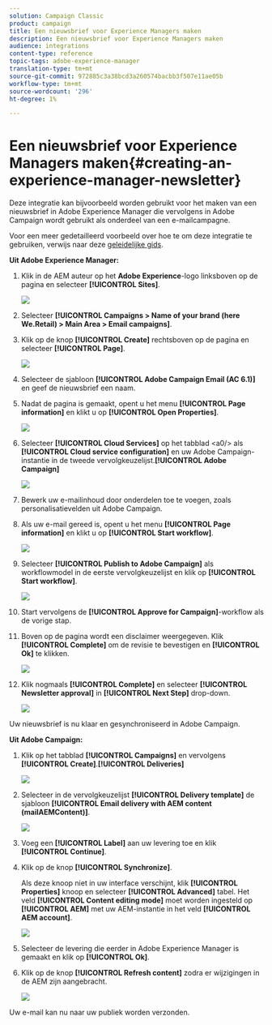 ```yaml
---
solution: Campaign Classic
product: campaign
title: Een nieuwsbrief voor Experience Managers maken
description: Een nieuwsbrief voor Experience Managers maken
audience: integrations
content-type: reference
topic-tags: adobe-experience-manager
translation-type: tm+mt
source-git-commit: 972885c3a38bcd3a260574bacbb3f507e11ae05b
workflow-type: tm+mt
source-wordcount: '296'
ht-degree: 1%

---
```



# Een nieuwsbrief voor Experience Managers maken{#creating-an-experience-manager-newsletter}

Deze integratie kan bijvoorbeeld worden gebruikt voor het maken van een nieuwsbrief in Adobe Experience Manager die vervolgens in Adobe Campaign wordt gebruikt als onderdeel van een e-mailcampagne.

Voor een meer gedetailleerd voorbeeld over hoe te om deze integratie te gebruiken, verwijs naar deze [geleidelijke gids](https://helpx.adobe.com/campaign/kb/acc-aem.html).

**Uit Adobe Experience Manager:**

1. Klik in de AEM auteur op het **Adobe Experience**-logo linksboven op de pagina en selecteer **[!UICONTROL Sites]**.

   ![](assets/aem_uc_1.png)

1. Selecteer **[!UICONTROL Campaigns > Name of your brand (here We.Retail) > Main Area > Email campaigns]**.
1. Klik op de knop **[!UICONTROL Create]** rechtsboven op de pagina en selecteer **[!UICONTROL Page]**.

   ![](assets/aem_uc_2.png)

1. Selecteer de sjabloon **[!UICONTROL Adobe Campaign Email (AC 6.1)]** en geef de nieuwsbrief een naam.
1. Nadat de pagina is gemaakt, opent u het menu **[!UICONTROL Page information]** en klikt u op **[!UICONTROL Open Properties]**.

   ![](assets/aem_uc_3.png)

1. Selecteer **[!UICONTROL Cloud Services]** op het tabblad &lt;a0/> als **[!UICONTROL Cloud service configuration]** en uw Adobe Campaign-instantie in de tweede vervolgkeuzelijst.**[!UICONTROL Adobe Campaign]**

   ![](assets/aem_uc_4.png)

1. Bewerk uw e-mailinhoud door onderdelen toe te voegen, zoals personalisatievelden uit Adobe Campaign.
1. Als uw e-mail gereed is, opent u het menu **[!UICONTROL Page information]** en klikt u op **[!UICONTROL Start workflow]**.

   ![](assets/aem_uc_5.png)

1. Selecteer **[!UICONTROL Publish to Adobe Campaign]** als workflowmodel in de eerste vervolgkeuzelijst en klik op **[!UICONTROL Start workflow]**.

   ![](assets/aem_uc_6.png)

1. Start vervolgens de **[!UICONTROL Approve for Campaign]**-workflow als de vorige stap.
1. Boven op de pagina wordt een disclaimer weergegeven. Klik **[!UICONTROL Complete]** om de revisie te bevestigen en **[!UICONTROL Ok]** te klikken.

   ![](assets/aem_uc_7.png)

1. Klik nogmaals **[!UICONTROL Complete]** en selecteer **[!UICONTROL Newsletter approval]** in **[!UICONTROL Next Step]** drop-down.

   ![](assets/aem_uc_8.png)

Uw nieuwsbrief is nu klaar en gesynchroniseerd in Adobe Campaign.

**Uit Adobe Campaign:**

1. Klik op het tabblad **[!UICONTROL Campaigns]** en vervolgens **[!UICONTROL Create]**.**[!UICONTROL Deliveries]**

   ![](assets/aem_uc_9.png)

1. Selecteer in de vervolgkeuzelijst **[!UICONTROL Delivery template]** de sjabloon **[!UICONTROL Email delivery with AEM content (mailAEMContent)]**.

   ![](assets/aem_uc_10.png)

1. Voeg een **[!UICONTROL Label]** aan uw levering toe en klik **[!UICONTROL Continue]**.
1. Klik op de knop **[!UICONTROL Synchronize]**.

   Als deze knoop niet in uw interface verschijnt, klik **[!UICONTROL Properties]** knoop en selecteer **[!UICONTROL Advanced]** tabel. Het veld **[!UICONTROL Content editing mode]** moet worden ingesteld op **[!UICONTROL AEM]** met uw AEM-instantie in het veld **[!UICONTROL AEM account]**.

   ![](assets/aem_uc_11.png)

1. Selecteer de levering die eerder in Adobe Experience Manager is gemaakt en klik op **[!UICONTROL Ok]**.
1. Klik op de knop **[!UICONTROL Refresh content]** zodra er wijzigingen in de AEM zijn aangebracht.

   ![](assets/aem_uc_12.png)

Uw e-mail kan nu naar uw publiek worden verzonden.
